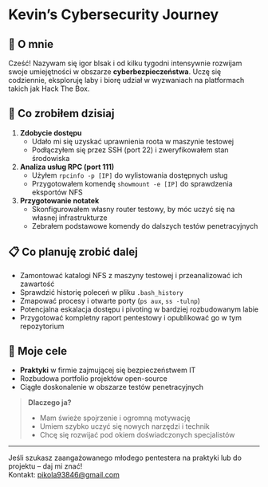 # Kevin’s Cybersecurity Journey

## 👋 O mnie
Cześć! Nazywam się igor blsak  i od kilku tygodni intensywnie rozwijam swoje umiejętności w obszarze **cyberbezpieczeństwa**. Uczę się codziennie, eksploruję laby i biorę udział w wyzwaniach na platformach takich jak Hack The Box.

## 🚀 Co zrobiłem dzisiaj
1. **Zdobycie dostępu**  
   - Udało mi się uzyskać uprawnienia roota w maszynie testowej  
   - Podłączyłem się przez SSH (port 22) i zweryfikowałem stan środowiska  
2. **Analiza usług RPC (port 111)**  
   - Użyłem `rpcinfo -p [IP]` do wylistowania dostępnych usług  
   - Przygotowałem komendę `showmount -e [IP]` do sprawdzenia eksportów NFS  
3. **Przygotowanie notatek**  
   - Skonfigurowałem własny router testowy, by móc uczyć się na własnej infrastrukturze  
   - Zebrałem podstawowe komendy do dalszych testów penetracyjnych

## 📋 Co planuję zrobić dalej
- Zamontować katalogi NFS z maszyny testowej i przeanalizować ich zawartość  
- Sprawdzić historię poleceń w pliku `.bash_history`  
- Zmapować procesy i otwarte porty (`ps aux`, `ss -tulnp`)  
- Potencjalna eskalacja dostępu i pivoting w bardziej rozbudowanym labie  
- Przygotować kompletny raport pentestowy i opublikować go w tym repozytorium

## 🎯 Moje cele
- **Praktyki** w firmie zajmującej się bezpieczeństwem IT  
- Rozbudowa portfolio projektów open-source  
- Ciągłe doskonalenie w obszarze testów penetracyjnych

> **Dlaczego ja?**  
> - Mam świeże spojrzenie i ogromną motywację  
> - Umiem szybko uczyć się nowych narzędzi i technik  
> - Chcę się rozwijać pod okiem doświadczonych specjalistów  

---

Jeśli szukasz zaangażowanego młodego pentestera na praktyki lub do projektu – daj mi znać!  
Kontakt: pikola93846@gmail.com
